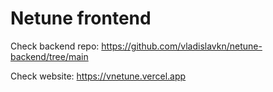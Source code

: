 # Netune frontend

Check backend repo: https://github.com/vladislavkn/netune-backend/tree/main

Check website: https://vnetune.vercel.app
